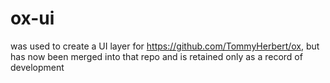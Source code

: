 # ox-ui
was used to create a UI layer for https://github.com/TommyHerbert/ox, but has now been merged into that repo and is retained only as a record of development
